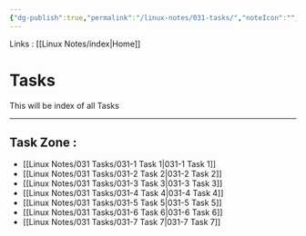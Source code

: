 ```yaml
---
{"dg-publish":true,"permalink":"/linux-notes/031-tasks/","noteIcon":"","created":"2023-10-07T13:47:51.679+05:30","updated":"2023-10-22T17:32:32.365+05:30"}
---
```


Links : [[Linux Notes/index\|Home]]

# Tasks

This will be index of all Tasks

---

## Task Zone :
- [[Linux Notes/031 Tasks/031-1 Task 1\|031-1 Task 1]]
- [[Linux Notes/031 Tasks/031-2 Task 2\|031-2 Task 2]]
- [[Linux Notes/031 Tasks/031-3 Task 3\|031-3 Task 3]]
- [[Linux Notes/031 Tasks/031-4 Task 4\|031-4 Task 4]]
- [[Linux Notes/031 Tasks/031-5 Task 5\|031-5 Task 5]]
- [[Linux Notes/031 Tasks/031-6 Task 6\|031-6 Task 6]]
- [[Linux Notes/031 Tasks/031-7 Task 7\|031-7 Task 7]]